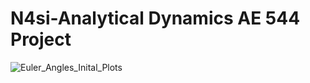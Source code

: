 # N4si-Analytical Dynamics AE 544 Project
![Euler_Angles_Inital_Plots](https://github.com/user-attachments/assets/299c4bf5-5443-4465-bf11-deef5707dd3c) 
